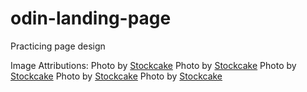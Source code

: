# odin-landing-page
Practicing page design


Image Attributions:
Photo by <a href="https://stockcake.com/i/fiery-ocean-sunset_925076_1020919">Stockcake</a>
Photo by <a href="https://stockcake.com/i/surreal-sunset-melting_504113_832694">Stockcake</a>
Photo by <a href="https://stockcake.com/i/fiery-sky-ablaze_405401_256245">Stockcake</a>
Photo by <a href="https://stockcake.com/i/sunset-beach-walk_924219_917011">Stockcake</a>
Photo by <a href="https://stockcake.com/i/vibrant-floral-painting_861317_875042">Stockcake</a>